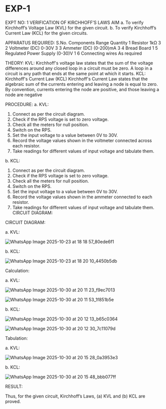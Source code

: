 # EXP-1
EXPT NO: 1	VERIFICATION OF KIRCHHOFF’S LAWS
AIM
a.   To verify Kirchhoff’s Voltage Law (KVL) for the given circuit. 
b.   To verify Kirchhoff’s Current Law (KCL) for the given circuits.

APPARATUS REQUIRED:
S.No.	Components	Range	Quantity
1	Resistor	1kΩ	3
2	Voltmeter (DC)	0-30V	3
3	Ammeter (DC)	(0-200)mA	3
4	Bread Board		1
5	Regulated Power Supply	(0-30)V	1
6	Connecting wires		As required

THEORY:
KVL: Kirchhoff's voltage law states that the sum of the voltage differences around any closed loop in a circuit must be zero. A loop in a circuit is any path that ends at the same point at which it starts.
KCL:
Kirchhoff's Current Law (KCL) Kirchhoff's Current Law states that the algebraic sum of the currents entering and leaving a node is equal to zero. By convention, currents entering the node are positive, and those leaving a node are negative


PROCEDURE:
a.   KVL:
1.   Connect as per the circuit diagram.
2.   Check if the RPS voltage is set to zero voltage.
3.   Check all the meters for null position.
4.   Switch on the RPS.
5.   Set the input voltage to a value between 0V to 30V.
6.   Record the voltage values shown in the voltmeter connected across each resistor.
7.   Take readings for different values of input voltage and tabulate them.


b.  KCL:
1.   Connect as per the circuit diagram.
2.   Check if the RPS voltage is set to zero voltage.
3.   Check all the meters for null position.
4.   Switch on the RPS.
5.   Set the input voltage to a value between 0V to 30V.
6.   Record the voltage values shown in the ammeter connected to each resistor.
7.   Take readings for different values of input voltage and tabulate them. 
CIRCUIT DIAGRAM:

CIRCUIT DIAGRAM:


a.   KVL:
 
![WhatsApp Image 2025-10-23 at 18 18 57_80ede6f1](https://github.com/user-attachments/assets/347e6c62-5238-4387-afdd-729b19cdc3f1)



b.  KCL:
 
![WhatsApp Image 2025-10-23 at 18 20 10_4450b5db](https://github.com/user-attachments/assets/238f5cfe-1d07-4e19-887a-fea3e567d5c5)


Calculation:

a.   KVL:

 ![WhatsApp Image 2025-10-30 at 20 11 23_f9ec7013](https://github.com/user-attachments/assets/6128ab44-74d6-4dea-affb-5db63246312f)

![WhatsApp Image 2025-10-30 at 20 11 53_1f851b5e](https://github.com/user-attachments/assets/2c8f2357-90b9-40d4-887c-6d0b6354b4e4)


b.  KCL:

![WhatsApp Image 2025-10-30 at 20 12 13_b65c0364](https://github.com/user-attachments/assets/4cc40538-ed8d-4a96-a2ad-d0a9417a51aa)

![WhatsApp Image 2025-10-30 at 20 12 30_7c11079d](https://github.com/user-attachments/assets/70dab18f-8e8c-45f5-896d-8f051cc4a564)


Tabulation:

a.   KVL:


 ![WhatsApp Image 2025-10-30 at 20 15 28_0a3953e3](https://github.com/user-attachments/assets/5303881f-2cb9-4c8f-a926-63c2ad37dea4)



b.  KCL:




![WhatsApp Image 2025-10-30 at 20 15 48_bbb077ff](https://github.com/user-attachments/assets/cd1f216e-052f-46e2-8796-b96a58263419)



RESULT:

Thus, for the given circuit, Kirchhoff’s Laws, (a) KVL and (b) KCL are proved.
